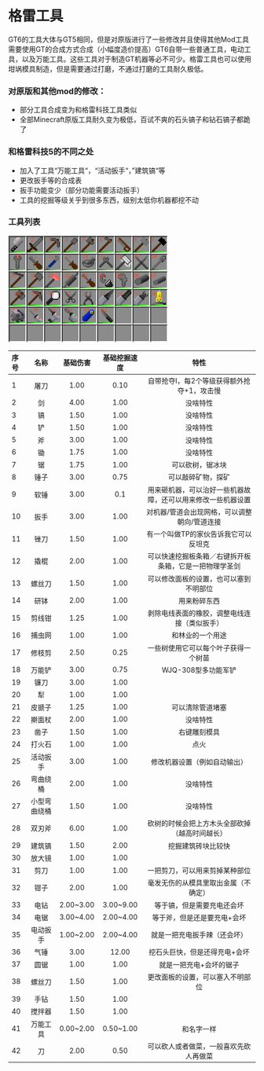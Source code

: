 # 格雷工具

GT6的工具大体与GT5相同，但是对原版进行了一些修改并且使得其他Mod工具需要使用GT的合成方式合成（小幅度造价提高）GT6自带一些普通工具，电动工具，以及万能工具。这些工具对于制造GT机器等必不可少。格雷工具也可以使用坩埚模具制造，但是需要通过打磨，不通过打磨的工具耐久极低。

### 对原版和其他mod的修改：

* 部分工具合成变为和格雷科技工具类似
* 全部Minecraft原版工具耐久变为极低，百试不爽的石头镐子和钻石镐子都跪了

### 和格雷科技5的不同之处

* 加入了工具“万能工具“，“活动扳手“，”建筑镐“等
* 更改扳手等的合成表
* 扳手功能变少（部分功能需要活动扳手）
* 工具的挖掘等级关乎到很多东西，级别太低你机器都挖不动

### 工具列表

![](/assets/工具列表.png)

| 序号 | 名称 | 基础伤害 | 基础挖掘速度 | 特性 |
| :--- | :---: | :---: | :---: | :---: |
| 1 | 屠刀 | 1.00 | 0.10 | 自带抢夺I，每2个等级获得额外抢夺+1，攻击慢 |
| 2 | 剑 | 4.00 | 1.00 | 没啥特性 |
| 3 | 镐 | 1.50 | 1.00 | 没啥特性 |
| 4 | 铲 | 1.50 | 1.00 | 没啥特性 |
| 5 | 斧 | 3.00 | 1.00 | 没啥特性 |
| 6 | 锄 | 1.75 | 1.00 | 没啥特性 |
| 7 | 锯 | 1.75 | 1.00 | 可以砍树，锯冰块 |
| 8 | 锤子 | 3.00 | 0.75 | 可以敲碎矿物，探矿 |
| 9 | 软锤 | 3.00 | 0.1 | 用来砸机器，可以治好一些机器故障，还可以用来修改一些机器设置 |
| 10 | 扳手 | 3.00 | 1.00 | 对机器/管道会出现网格，可以调整朝向/管道连接 |
| 11 | 锉刀 | 1.50 | 1.00 | 有一个叫做TP的家伙告诉我它可以反坦克 |
| 12 | 撬棍 | 2.00 | 1.00 | 可以快速挖掘板条箱／右键拆开板条箱，它是一把物理学圣剑 |
| 13 | 螺丝刀 | 1.50 | 1.00 | 可以修改面板的设置，也可以塞到不明部位 |
| 14 | 研钵 | 2.00 | 1.00 | 用来粉碎东西 |
| 15 | 剪线钳 | 1.25 | 1.00 | 剥除电线表面的橡胶，调整电线连接（类似扳手） |
| 16 | 捕虫网 | 1.00 | 1.00 | 和林业的一个用途 |
| 17 | 修枝剪 | 2.50 | 0.25 | 一些树使用它可以每个叶子获得一个树苗 |
| 18 | 万能铲 | 3.00 | 0.75 | WJQ-308型多功能军铲 |
| 19 | 镰刀 | 3.00 | 1.00 |  |
| 20 | 犁 | 1.00 | 1.00 |  |
| 21 | 皮搋子 | 1.25 | 1.00 | 可以清除管道堵塞 |
| 22 | 擀面杖 | 2.00 | 1.00 | 没啥特性 |
| 23 | 凿子 | 1.50 | 1.00 | 右键雕刻模具 |
| 24 | 打火石 | 1.00 | 1.00 | 点火 |
| 25 | 活动扳手 | 3.00 | 1.00 | 修改机器设置（例如自动输出） |
| 26 | 弯曲绕桶 | 2.00 | 1.00 | 没啥特性 |
| 27 | 小型弯曲绕桶 | 1.50 | 1.00 | 没啥特性 |
| 28 | 双刃斧 | 6.00 | 1.00 | 砍树的时候会把上方木头全部砍掉（越高时间越长） |
| 29 | 建筑镐 | 1.50 | 2.00 | 挖掘建筑砖块比较快 |
| 30 | 放大镜 | 1.00 | 1.00 |  |
| 31 | 剪刀 | 1.00 | 1.00 | 一把剪刀，可以用来剪掉某种部位 |
| 32 | 钳子 | 2.00 | 1.00 | 毫发无伤的从模具里取出金属（不确定） |
| 33 | 电钻 | 2.00~3.00 | 3.00~9.00 | 等于镐，但是需要充电还会坏 |
| 34 | 电锯 | 3.00~4.00 | 2.00~4.00 | 等于斧，但是还是要充电+会坏 |
| 35 | 电动扳手 | 1.00~2.00 | 2.00~4.00 | 就是一把充电扳手辣（还会坏） |
| 36 | 气锤 | 3.00 | 12.00 | 挖石头巨快，但是还得充电+会坏 |
| 37 | 圆锯 | 1.00 | 1.00 | 就是一把充电+会坏的锯子 |
| 38 | 螺丝刀 | 1.50 | 1.00 | 更改面板的设置，可以塞入不明部位 |
| 39 | 手钻 | 1.50 | 1.00 |  |
| 40 | 搅拌器 | 1.50 | 1.00 |  |
| 41 | 万能工具 | 0.00~2.00 | 0.50~1.00 | 和名字一样 |
| 42 | 刀 | 2.00 | 0.50 | 可以砍人或者做菜，一般喜欢先砍人再做菜 |




